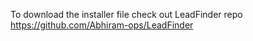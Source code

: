 To download the installer file check out LeadFinder repo 
https://github.com/Abhiram-ops/LeadFinder
